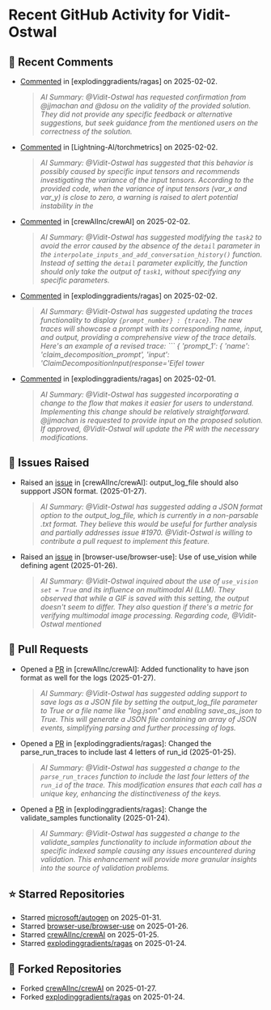 # Recent GitHub Activity for Vidit-Ostwal

## 💬 Recent Comments
- [Commented](https://github.com/explodinggradients/ragas/issues/1868#issuecomment-2629482947) in [explodinggradients/ragas] on 2025-02-02.
  > *AI Summary: @Vidit-Ostwal has requested confirmation from @jjmachan and @dosu on the validity of the provided solution. They did not provide any specific feedback or alternative suggestions, but seek guidance from the mentioned users on the correctness of the solution.*
- [Commented](https://github.com/Lightning-AI/torchmetrics/issues/2920#issuecomment-2629456251) in [Lightning-AI/torchmetrics] on 2025-02-02.
  > *AI Summary: @Vidit-Ostwal has suggested that this behavior is possibly caused by specific input tensors and recommends investigating the variance of the input tensors. According to the provided code, when the variance of input tensors (var_x and var_y) is close to zero, a warning is raised to alert potential instability in the*
- [Commented](https://github.com/crewAIInc/crewAI/issues/1977#issuecomment-2629395843) in [crewAIInc/crewAI] on 2025-02-02.
  > *AI Summary: @Vidit-Ostwal has suggested modifying the `task2` to avoid the error caused by the absence of the `detail` parameter in the `interpolate_inputs_and_add_conversation_history()` function. Instead of setting the `detail` parameter explicitly, the function should only take the output of `task1`, without specifying any specific parameters.*
- [Commented](https://github.com/explodinggradients/ragas/pull/1880#issuecomment-2629385607) in [explodinggradients/ragas] on 2025-02-02.
  > *AI Summary: @Vidit-Ostwal has suggested updating the traces functionality to display `{prompt_number} : {trace}`. The new traces will showcase a prompt with its corresponding name, input, and output, providing a comprehensive view of the trace details. Here's an example of a revised trace: ``` { 'prompt_1': { 'name': 'claim_decomposition_prompt', 'input': 'ClaimDecompositionInput(response='Eifel tower*
- [Commented](https://github.com/explodinggradients/ragas/issues/1871#issuecomment-2628965465) in [explodinggradients/ragas] on 2025-02-01.
  > *AI Summary: @Vidit-Ostwal has suggested incorporating a change to the flow that makes it easier for users to understand. Implementing this change should be relatively straightforward. @jjmachan is requested to provide input on the proposed solution. If approved, @Vidit-Ostwal will update the PR with the necessary modifications.*

## 🐛 Issues Raised
- Raised an [issue](https://github.com/crewAIInc/crewAI/issues/1984) in [crewAIInc/crewAI]: output_log_file should also suppport JSON format. (2025-01-27).
  > *AI Summary: @Vidit-Ostwal has suggested adding a JSON format option to the output_log_file, which is currently in a non-parsable .txt format. They believe this would be useful for further analysis and partially addresses issue #1970. @Vidit-Ostwal is willing to contribute a pull request to implement this feature.*
- Raised an [issue](https://github.com/browser-use/browser-use/issues/407) in [browser-use/browser-use]: Use of use_vision while defining agent (2025-01-26).
  > *AI Summary: @Vidit-Ostwal inquired about the use of `use_vision set = True` and its influence on multimodal AI (LLM). They observed that while a GIF is saved with this setting, the output doesn't seem to differ. They also question if there's a metric for verifying multimodal image processing. Regarding code, @Vidit-Ostwal mentioned*

## 🚀 Pull Requests
- Opened a [PR](https://github.com/crewAIInc/crewAI/pull/1985) in [crewAIInc/crewAI]: Added functionality to have json format as well for the logs (2025-01-27).
  > *AI Summary: @Vidit-Ostwal has suggested adding support to save logs as a JSON file by setting the output_log_file parameter to True or a file name like "log.json" and enabling save_as_json to True. This will generate a JSON file containing an array of JSON events, simplifying parsing and further processing of logs.*
- Opened a [PR](https://github.com/explodinggradients/ragas/pull/1880) in [explodinggradients/ragas]: Changed the parse_run_traces to include last 4 letters of run_id (2025-01-25).
  > *AI Summary: @Vidit-Ostwal has suggested a change to the `parse_run_traces` function to include the last four letters of the `run_id` of the trace. This modification ensures that each call has a unique key, enhancing the distinctiveness of the keys.*
- Opened a [PR](https://github.com/explodinggradients/ragas/pull/1879) in [explodinggradients/ragas]: Change the validate_samples functionality (2025-01-24).
  > *AI Summary: @Vidit-Ostwal has suggested a change to the validate_samples functionality to include information about the specific indexed sample causing any issues encountered during validation. This enhancement will provide more granular insights into the source of validation problems.*

## ⭐ Starred Repositories
- Starred [microsoft/autogen](https://github.com/microsoft/autogen) on 2025-01-31.
- Starred [browser-use/browser-use](https://github.com/browser-use/browser-use) on 2025-01-26.
- Starred [crewAIInc/crewAI](https://github.com/crewAIInc/crewAI) on 2025-01-25.
- Starred [explodinggradients/ragas](https://github.com/explodinggradients/ragas) on 2025-01-24.

## 🍴 Forked Repositories
- Forked [crewAIInc/crewAI](https://github.com/Vidit-Ostwal/crewAI) on 2025-01-27.
- Forked [explodinggradients/ragas](https://github.com/Vidit-Ostwal/ragas) on 2025-01-24.
